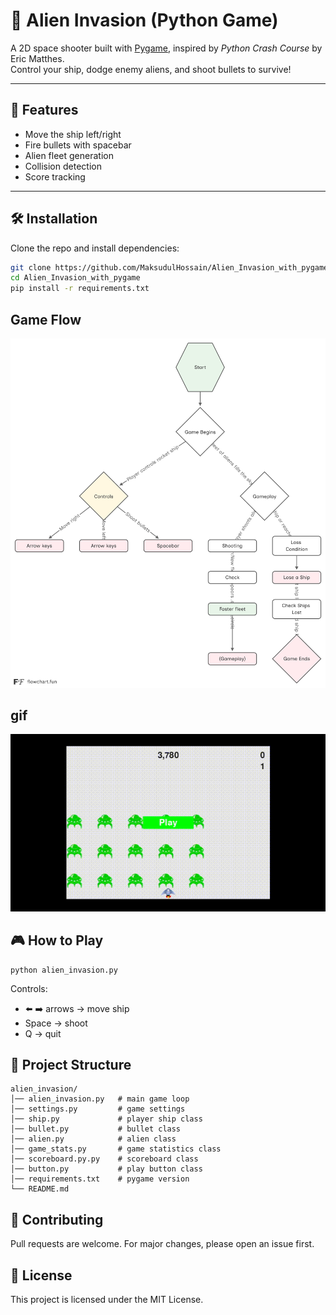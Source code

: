 # 👾 Alien Invasion (Python Game)

A 2D space shooter built with [Pygame](https://www.pygame.org/), inspired by *Python Crash Course* by Eric Matthes.  
Control your ship, dodge enemy aliens, and shoot bullets to survive!

---

## 🚀 Features
- Move the ship left/right
- Fire bullets with spacebar
- Alien fleet generation
- Collision detection
- Score tracking

---

## 🛠️ Installation

Clone the repo and install dependencies:

```bash
git clone https://github.com/MaksudulHossain/Alien_Invasion_with_pygame.git
cd Alien_Invasion_with_pygame
pip install -r requirements.txt
```
## Game Flow
![alt text](game_flowchart_overview-1.png)

## gif
![alt text](images/alien_invasion.gif)

## 🎮 How to Play
```
python alien_invasion.py
```
Controls:

- ⬅️ ➡️ arrows → move ship
- Space → shoot
- Q → quit

## 📂 Project Structure
```
alien_invasion/
│── alien_invasion.py   # main game loop
│── settings.py         # game settings
│── ship.py             # player ship class
│── bullet.py           # bullet class
│── alien.py            # alien class
│── game_stats.py       # game statistics class
│── scoreboard.py.py    # scoreboard class
│── button.py           # play button class
│── requirements.txt    # pygame version   
└── README.md
```
## 🤝 Contributing
Pull requests are welcome. For major changes, please open an issue first.

## 📄 License
This project is licensed under the MIT License.



